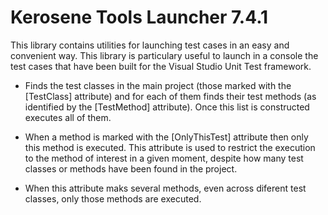 ﻿# Kerosene Tools Launcher 7.4.1

This library contains utilities for launching test cases in an easy and convenient
way. This library is particulary useful to launch in a console the test cases that
have been built for the Visual Studio Unit Test framework.

-	Finds the test classes in the main project (those marked with the [TestClass]
attribute) and for each of them finds their test methods (as identified by the
[TestMethod] attribute). Once this list is constructed executes all of them.

-	When a method is marked with the [OnlyThisTest] attribute then only this method
is executed. This attribute is used to restrict the execution to the method of
interest in a given moment, despite how many test classes or methods have been found
in the project.

-	When this attribute maks several methods, even across diferent test classes,
only those methods are executed.
